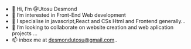 - 👋 Hi, I’m @Utosu Desmond
- 👀 I’m interested in Front-End Web development
- 🌱 I specialise in javascript,React and CSs Html and Frontend generally...
- 💞️ I’m looking to collaborate on website creation and web aplication projects ...
- 📫 inbox me at desmondutosu@gmail.com..

<!---
Utosu/Utosu is a ✨ special ✨ repository because its `README.md` (this file) appears on your GitHub profile.
You can click the Preview link to take a look at your changes.
--->
